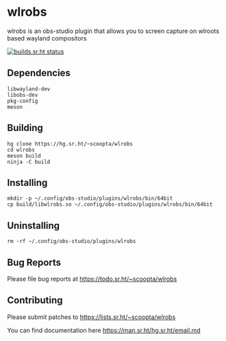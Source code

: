 # wlrobs
wlrobs is an obs-studio plugin that allows you to screen capture on wlroots based wayland compositors

[![builds.sr.ht status](https://builds.sr.ht/~scoopta/wlrobs.svg)](https://builds.sr.ht/~scoopta/wlrobs?)
## Dependencies
	libwayland-dev
	libobs-dev
	pkg-config
	meson
## Building
	hg clone https://hg.sr.ht/~scoopta/wlrobs
	cd wlrobs
	meson build
	ninja -C build
## Installing
	mkdir -p ~/.config/obs-studio/plugins/wlrobs/bin/64bit
	cp build/libwlrobs.so ~/.config/obs-studio/plugins/wlrobs/bin/64bit
## Uninstalling
	rm -rf ~/.config/obs-studio/plugins/wlrobs
## Bug Reports
Please file bug reports at https://todo.sr.ht/~scoopta/wlrobs
## Contributing
Please submit patches to https://lists.sr.ht/~scoopta/wlrobs

You can find documentation here https://man.sr.ht/hg.sr.ht/email.md
